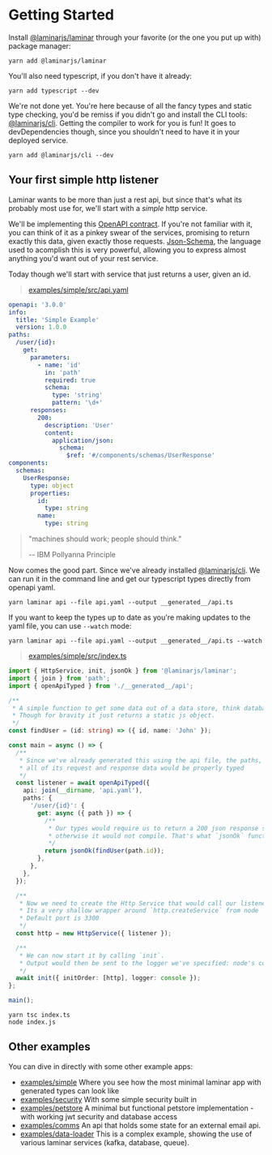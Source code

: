 # Getting Started

Install [@laminarjs/laminar](https://github.com/ivank/laminar/tree/main/packages/laminar) through your favorite (or the one you put up with) package manager:

```shell
yarn add @laminarjs/laminar
```

You'll also need typescript, if you don't have it already:

```shell
yarn add typescript --dev
```

We're not done yet. You're here because of all the fancy types and static type checking, you'd be remiss if you didn't go and install the CLI tools: [@laminarjs/cli](https://github.com/ivank/laminar/tree/main/packages/cli). Getting the compiler to work for you is fun! It goes to devDependencies though, since you shouldn't need to have it in your deployed service.

```shell
yarn add @laminarjs/cli --dev
```

## Your first simple http listener

Laminar wants to be more than just a rest api, but since that's what its probably most use for, we'll start with a _simple_ http service.

We'll be implementing this [OpenAPI contract](https://swagger.io/specification/). If you're not familiar with it, you can think of it as a pinkey swear of the services, promising to return exactly this data, given exactly those requests. [Json-Schema](https://json-schema.org/learn/getting-started-step-by-step), the language used to acomplish this is very powerful, allowing you to express almost anything you'd want out of your rest service.

Today though we'll start with service that just returns a user, given an id.

> [examples/simple/src/api.yaml](https://github.com/ivank/laminar/tree/main/examples/simple/src/api.yaml)

```yaml
openapi: '3.0.0'
info:
  title: 'Simple Example'
  version: 1.0.0
paths:
  /user/{id}:
    get:
      parameters:
        - name: 'id'
          in: 'path'
          required: true
          schema:
            type: 'string'
            pattern: '\d+'
      responses:
        200:
          description: 'User'
          content:
            application/json:
              schema:
                $ref: '#/components/schemas/UserResponse'
components:
  schemas:
    UserResponse:
      type: object
      properties:
        id:
          type: string
        name:
          type: string
```

> "machines should work; people should think."
>
> -- IBM Pollyanna Principle

Now comes the good part. Since we've already installed [@laminarjs/cli](https://github.com/ivank/laminar/tree/main/packages/cli). We can run it in the command line and get our typescript types directly from openapi yaml.

```shell
yarn laminar api --file api.yaml --output __generated__/api.ts
```

If you want to keep the types up to date as you're making updates to the yaml file, you can use `--watch` mode:

```shell
yarn laminar api --file api.yaml --output __generated__/api.ts --watch
```

> [examples/simple/src/index.ts](https://github.com/ivank/laminar/tree/main/examples/simple/src/index.ts)

```typescript
import { HttpService, init, jsonOk } from '@laminarjs/laminar';
import { join } from 'path';
import { openApiTyped } from './__generated__/api';

/**
 * A simple function to get some data out of a data store, think databases and the like.
 * Though for bravity it just returns a static js object.
 */
const findUser = (id: string) => ({ id, name: 'John' });

const main = async () => {
  /**
   * Since we've already generated this using the api file, the paths,
   * all of its request and response data would be properly typed
   */
  const listener = await openApiTyped({
    api: join(__dirname, 'api.yaml'),
    paths: {
      '/user/{id}': {
        get: async ({ path }) => {
          /**
           * Our types would require us to return a 200 json response specifically,
           * otherwise it would not compile. That's what `jsonOk` function does.
           */
          return jsonOk(findUser(path.id));
        },
      },
    },
  });

  /**
   * Now we need to create the Http Service that would call our listener.
   * Its a very shallow wrapper around `http.createService` from node
   * Default port is 3300
   */
  const http = new HttpService({ listener });

  /**
   * We can now start it by calling `init`.
   * Output would then be sent to the logger we've specified: node's console.
   */
  await init({ initOrder: [http], logger: console });
};

main();
```

```shell
yarn tsc index.ts
node index.js
```

## Other examples

You can dive in directly with some other example apps:

- [examples/simple](https://github.com/ivank/laminar/tree/main/examples/simple) Where you see how the most minimal laminar app with generated types can look like
- [examples/security](https://github.com/ivank/laminar/tree/main/examples/security) With some simple security built in
- [examples/petstore](https://github.com/ivank/laminar/tree/main/examples/petstore) A minimal but functional petstore implementation - with working jwt security and database access
- [examples/comms](https://github.com/ivank/laminar/tree/main/examples/comms) An api that holds some state for an external email api.
- [examples/data-loader](https://github.com/ivank/laminar/tree/main/examples/data-loader) This is a complex example, showing the use of various laminar services (kafka, database, queue).
